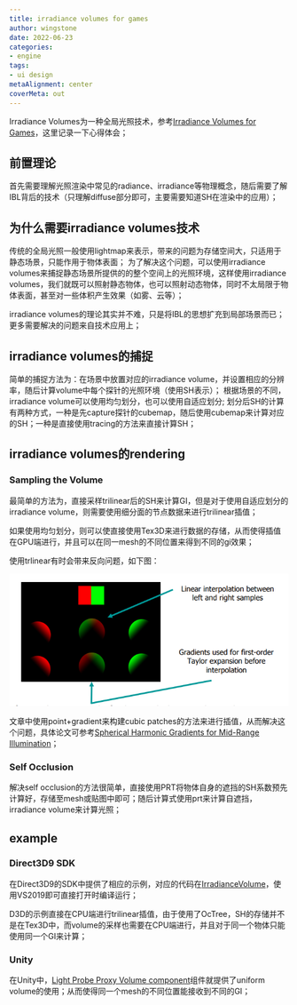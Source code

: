 ```yaml
---
title: irradiance volumes for games
author: wingstone
date: 2022-06-23
categories:
- engine
tags:
- ui design
metaAlignment: center
coverMeta: out
---
```


Irradiance Volumes为一种全局光照技术，参考[Irradiance Volumes for Games](https://developer.amd.com/wordpress/media/2012/10/Tatarchuk_Irradiance_Volumes.pdf)，这里记录一下心得体会；
<!--more-->

## 前置理论

首先需要理解光照渲染中常见的radiance、irradiance等物理概念，随后需要了解IBL背后的技术（只理解diffuse部分即可，主要需要知道SH在渲染中的应用）；

## 为什么需要irradiance volumes技术

传统的全局光照一般使用lightmap来表示，带来的问题为存储空间大，只适用于静态场景，只能作用于物体表面；
为了解决这个问题，可以使用irradiance volumes来捕捉静态场景所提供的的整个空间上的光照环境，这样使用irradiance volumes，我们就既可以照射静态物体，也可以照射动态物体，同时不太局限于物体表面，甚至对一些体积产生效果（如雾、云等）；

irradiance volumes的理论其实并不难，只是将IBL的思想扩充到局部场景而已；更多需要解决的问题来自技术应用上；

## irradiance volumes的捕捉

简单的捕捉方法为：在场景中放置对应的irradiance volume，并设置相应的分辨率，随后计算volume中每个探针的光照环境（使用SH表示）；
根据场景的不同，irradiance volume可以使用均匀划分，也可以使用自适应划分;
划分后SH的计算有两种方式，一种是先capture探针的cubemap，随后使用cubemap来计算对应的SH；一种是直接使用tracing的方法来直接计算SH；

## irradiance volumes的rendering

### Sampling the Volume

最简单的方法为，直接采样trilinear后的SH来计算GI，但是对于使用自适应划分的irradiance volume，则需要使用细分面的节点数据来进行trilinear插值；

如果使用均匀划分，则可以使直接使用Tex3D来进行数据的存储，从而使得插值在GPU端进行，并且可以在同一mesh的不同位置来得到不同的gi效果；

使用trlinear有时会带来反向问题，如下图：

![gradients for interpolation](gradients-for-interpolation.png)

文章中使用point+gradient来构建cubic patches的方法来进行插值，从而解决这个问题，具体论文可参考[Spherical Harmonic Gradients for Mid-Range Illumination](https://jankautz.com/publications/gradientSH_RS04.pdf)；

### Self Occlusion

解决self occlusion的方法很简单，直接使用PRT将物体自身的遮挡的SH系数预先计算好，存储至mesh或贴图中即可；随后计算式使用prt来计算自遮挡，irradiance volume来计算光照；


## example

### Direct3D9 SDK

在Direct3D9的SDK中提供了相应的示例，对应的代码在[IrradianceVolume](https://github.com/walbourn/directx-sdk-legacy-samples/tree/main/Direct3D/IrradianceVolume)，使用VS2019即可直接打开时编译运行；

D3D的示例直接在CPU端进行trilinear插值，由于使用了OcTree，SH的存储并不是在Tex3D中，而volume的采样也需要在CPU端进行，并且对于同一个物体只能使用同一个GI来计算；

### Unity

在Unity中，[Light Probe Proxy Volume component](https://docs.unity3d.com/Manual/class-LightProbeProxyVolume.html)组件就提供了uniform volume的使用；从而使得同一个mesh的不同位置能接收到不同的GI；